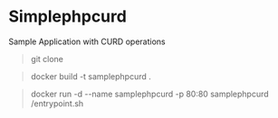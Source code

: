 # Simplephpcurd


Sample Application with CURD operations

> git clone 

> docker build -t samplephpcurd .

> docker run -d --name samplephpcurd -p 80:80 samplephpcurd /entrypoint.sh
